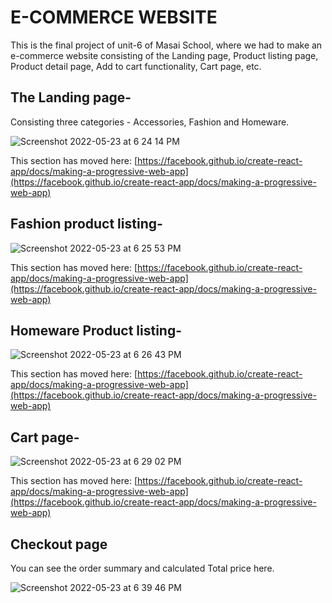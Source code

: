# E-COMMERCE WEBSITE 

This is the final project of unit-6 of Masai School, where we had to make an e-commerce website consisting of the Landing page, Product listing page, Product detail page, Add to cart functionality, Cart page, etc.

##  The Landing page-

Consisting three categories - Accessories, Fashion and Homeware.

![Screenshot 2022-05-23 at 6 24 14 PM](https://user-images.githubusercontent.com/96168561/169825394-7f9a2904-74b3-4cba-9e23-e743305a5c9b.png)


This section has moved here: [https://facebook.github.io/create-react-app/docs/making-a-progressive-web-app](https://facebook.github.io/create-react-app/docs/making-a-progressive-web-app)

## Fashion product listing-


![Screenshot 2022-05-23 at 6 25 53 PM](https://user-images.githubusercontent.com/96168561/169825639-65ae6630-5d86-492e-8a39-36ea7f71ebe8.png)

This section has moved here: [https://facebook.github.io/create-react-app/docs/making-a-progressive-web-app](https://facebook.github.io/create-react-app/docs/making-a-progressive-web-app)

## Homeware Product listing-


![Screenshot 2022-05-23 at 6 26 43 PM](https://user-images.githubusercontent.com/96168561/169825750-a430d5e7-a9a8-4a1c-9264-5d0d16380904.png)

This section has moved here: [https://facebook.github.io/create-react-app/docs/making-a-progressive-web-app](https://facebook.github.io/create-react-app/docs/making-a-progressive-web-app)

## Cart page-


![Screenshot 2022-05-23 at 6 29 02 PM](https://user-images.githubusercontent.com/96168561/169825789-46e6bde5-1743-46dc-be58-5bb6e3adb15b.png)

This section has moved here: [https://facebook.github.io/create-react-app/docs/making-a-progressive-web-app](https://facebook.github.io/create-react-app/docs/making-a-progressive-web-app)

## Checkout page

You can see the order summary and calculated Total price here.

![Screenshot 2022-05-23 at 6 39 46 PM](https://user-images.githubusercontent.com/96168561/169826883-234baf1e-dff8-4bbf-912e-a3465ee1f27e.png)

